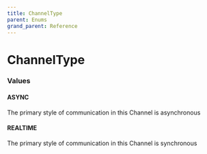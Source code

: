 ```yaml
---
title: ChannelType
parent: Enums
grand_parent: Reference
---
```


# ChannelType

<h3 id="values">Values</h3>

  <h4 id="async" class="name anchored">ASYNC</h4>

  <div class="description-wrapper">
   <p>The primary style of communication in this Channel is asynchronous</p>
  </div>

  <h4 id="realtime" class="name anchored">REALTIME</h4>

  <div class="description-wrapper">
   <p>The primary style of communication in this Channel is synchronous</p>
  </div>

